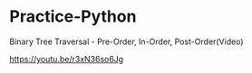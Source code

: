 # Practice-Python
Binary Tree Traversal - Pre-Order, In-Order, Post-Order(Video)

https://youtu.be/r3xN36so6Jg
